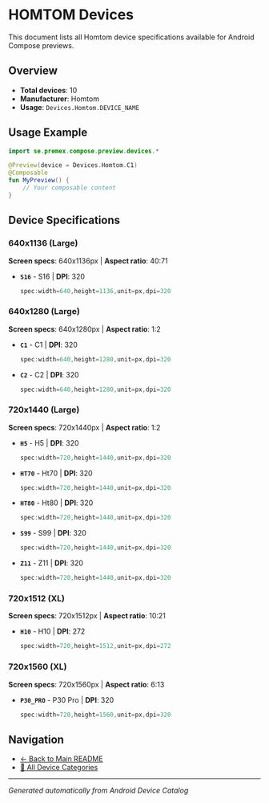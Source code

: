# HOMTOM Devices

This document lists all Homtom device specifications available for Android Compose previews.

## Overview

- **Total devices**: 10
- **Manufacturer**: Homtom
- **Usage**: `Devices.Homtom.DEVICE_NAME`

## Usage Example

```kotlin
import se.premex.compose.preview.devices.*

@Preview(device = Devices.Homtom.C1)
@Composable
fun MyPreview() {
    // Your composable content
}
```

## Device Specifications

### 640x1136 (Large)

**Screen specs**: 640x1136px | **Aspect ratio**: 40:71

- **`S16`** - S16 | **DPI**: 320
  ```kotlin
  spec:width=640,height=1136,unit=px,dpi=320
  ```

### 640x1280 (Large)

**Screen specs**: 640x1280px | **Aspect ratio**: 1:2

- **`C1`** - C1 | **DPI**: 320
  ```kotlin
  spec:width=640,height=1280,unit=px,dpi=320
  ```

- **`C2`** - C2 | **DPI**: 320
  ```kotlin
  spec:width=640,height=1280,unit=px,dpi=320
  ```

### 720x1440 (Large)

**Screen specs**: 720x1440px | **Aspect ratio**: 1:2

- **`H5`** - H5 | **DPI**: 320
  ```kotlin
  spec:width=720,height=1440,unit=px,dpi=320
  ```

- **`HT70`** - Ht70 | **DPI**: 320
  ```kotlin
  spec:width=720,height=1440,unit=px,dpi=320
  ```

- **`HT80`** - Ht80 | **DPI**: 320
  ```kotlin
  spec:width=720,height=1440,unit=px,dpi=320
  ```

- **`S99`** - S99 | **DPI**: 320
  ```kotlin
  spec:width=720,height=1440,unit=px,dpi=320
  ```

- **`Z11`** - Z11 | **DPI**: 320
  ```kotlin
  spec:width=720,height=1440,unit=px,dpi=320
  ```

### 720x1512 (XL)

**Screen specs**: 720x1512px | **Aspect ratio**: 10:21

- **`H10`** - H10 | **DPI**: 272
  ```kotlin
  spec:width=720,height=1512,unit=px,dpi=272
  ```

### 720x1560 (XL)

**Screen specs**: 720x1560px | **Aspect ratio**: 6:13

- **`P30_PRO`** - P30 Pro | **DPI**: 320
  ```kotlin
  spec:width=720,height=1560,unit=px,dpi=320
  ```

## Navigation

- [← Back to Main README](../../README.md)
- [📱 All Device Categories](../README.md)

---
*Generated automatically from Android Device Catalog*
